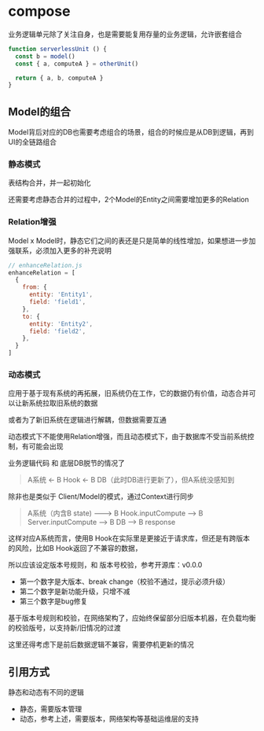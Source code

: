 # compose

业务逻辑单元除了关注自身，也是需要能复用存量的业务逻辑，允许嵌套组合

```javascript
function serverlessUnit () {
  const b = model()
  const { a, computeA } = otherUnit()

  return { a, b, computeA }
}
```

## Model的组合

Model背后对应的DB也需要考虑组合的场景，组合的时候应是从DB到逻辑，再到UI的全链路组合

### 静态模式

表结构合并，并一起初始化

还需要考虑静态合并的过程中，2个Model的Entity之间需要增加更多的Relation

### Relation增强

Model x Model时，静态它们之间的表还是只是简单的线性增加，如果想进一步加强联系，必须加入更多的补充说明

```javascript
// enhanceRelation.js
enhanceRelation = [
  {
    from: {
      entity: 'Entity1',
      field: 'field1',
    },
    to: {
      entity: 'Entity2',
      field: 'field2',
    },
  }
]
```

### 动态模式

应用于基于现有系统的再拓展，旧系统仍在工作，它的数据仍有价值，动态合并可以让新系统拉取旧系统的数据

或者为了新旧系统在逻辑进行解耦，但数据需要互通

动态模式下不能使用Relation增强，而且动态模式下，由于数据库不受当前系统控制，有可能会出现

业务逻辑代码 和 底层DB脱节的情况了

> A系统 <- B Hook <- B DB（此时DB进行更新了），但A系统没感知到

除非也是类似于 Client/Model的模式，通过Context进行同步

> A系统（内含B state) ---> B Hook.inputCompute --> B Server.inputCompute --> B DB --> B response

这样对应A系统而言，使用B Hook在实际里是更接近于请求库，但还是有跨版本的风险，比如B Hook返回了不兼容的数据，

所以应该设定版本号规则，和 版本号校验，参考开源库：v0.0.0

- 第一个数字是大版本、break change（校验不通过，提示必须升级）
- 第二个数字是新功能升级，只增不减
- 第三个数字是bug修复

基于版本号规则和校验，在网络架构了，应始终保留部分旧版本机器，在负载均衡的校验版号，以支持新/旧情况的过渡

这里还得考虑下是前后数据逻辑不兼容，需要停机更新的情况

## 引用方式

静态和动态有不同的逻辑
- 静态，需要版本管理
- 动态，参考上述，需要版本，网络架构等基础运维层的支持

